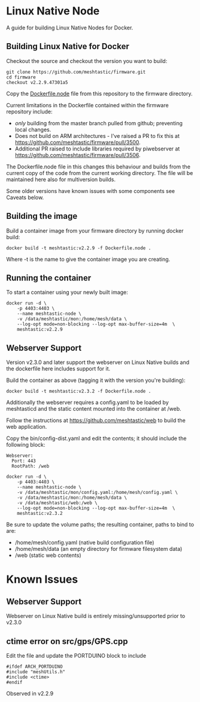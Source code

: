 # Linux Native Node

A guide for building Linux Native Nodes for Docker.


## Building Linux Native for Docker

Checkout the source and checkout the version you want to build:

```
git clone https://github.com/meshtastic/firmware.git
cd firmware
checkout v2.2.9.47301a5
```

Copy the [Dockerfile.node](Dockerfile.node) file from this repository to the firmware directory.

Current limitations in the Dockerfile contained within the firmware repository include:

* *only* building from the master branch pulled from github;  preventing local changes.
* Does not build on ARM architectures - I've raised a PR to fix this at https://github.com/meshtastic/firmware/pull/3500.
* Additional PR raised to include libraries required by piwebserver at https://github.com/meshtastic/firmware/pull/3506.

The Dockerfile.node file in this changes this behaviour and builds from the current copy of the
code from the current working directory.    The file will be maintained here also for multiversion builds.

Some older versions have known issues with some components see Caveats below.

## Building the image

Build a container image from your firmware directory by running docker build:

```
docker build -t meshtastic:v2.2.9 -f Dockerfile.node .
```

Where -t is the name to give the container image you are creating.

## Running the container

To start a container using your newly built image:

```
docker run -d \
    -p 4403:4403 \
    --name meshtastic-node \
    -v /data/meshtastic/mon:/home/mesh/data \
    --log-opt mode=non-blocking --log-opt max-buffer-size=4m  \
    meshtastic:v2.2.9
```
## Webserver Support

Version v2.3.0 and later support the webserver on Linux Native builds and
the dockerfile here includes support for it.

Build the container as above (tagging it with the version you're building):

```
docker build -t meshtastic:v2.3.2 -f Dockerfile.node .
```

Additionally the webserver requires a config.yaml to be loaded by meshtasticd 
and the static content mounted into the container at /web.  

Follow the instructions at https://github.com/meshtastic/web to build the web application.

Copy the bin/config-dist.yaml and edit the contents; it should include the following block:

```
Webserver:
  Port: 443
  RootPath: /web 
```

```
docker run -d \
    -p 4403:4403 \
    --name meshtastic-node \
    -v /data/meshtastic/mon/config.yaml:/home/mesh/config.yaml \
    -v /data/meshtastic/mon:/home/mesh/data \
    -v /data/meshtastic/web:/web \
    --log-opt mode=non-blocking --log-opt max-buffer-size=4m  \
    meshtastic:v2.3.2
```

Be sure to update the volume paths; the resulting container, paths to bind to are:

* /home/mesh/config.yaml (native build configuration file)
* /home/mesh/data (an empty directory for firmware filesystem data)
* /web (static web contents)


# Known Issues

## Webserver Support

Webserver on Linux Native build is entirely missing/unsupported prior to v2.3.0


## ctime error on src/gps/GPS.cpp

Edit the file and update the PORTDUINO block to include <ctime>

```
#ifdef ARCH_PORTDUINO
#include "meshUtils.h"
#include <ctime>
#endif
```

Observed in v2.2.9

